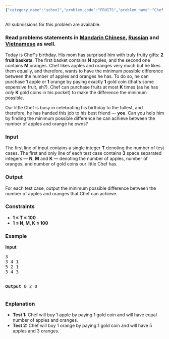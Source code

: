 ```yaml
---
{"category_name":"school","problem_code":"FRUITS","problem_name":"Chef and Fruits","languages_supported":{"0":"ADA","1":"ASM","2":"BASH","3":"BF","4":"C","5":"C99 strict","6":"CAML","7":"CLOJ","8":"CLPS","9":"CPP 4.3.2","10":"CPP 4.9.2","11":"CPP14","12":"CS2","13":"D","14":"ERL","15":"FORT","16":"FS","17":"GO","18":"HASK","19":"ICK","20":"ICON","21":"JAVA","22":"JS","23":"LISP clisp","24":"LISP sbcl","25":"LUA","26":"NEM","27":"NICE","28":"NODEJS","29":"PAS fpc","30":"PAS gpc","31":"PERL","32":"PERL6","33":"PHP","34":"PIKE","35":"PRLG","36":"PYPY","37":"PYTH","38":"PYTH 3.4","39":"RUBY","40":"SCALA","41":"SCM chicken","42":"SCM guile","43":"SCM qobi","44":"ST","45":"TCL","46":"TEXT","47":"WSPC"},"max_timelimit":1,"source_sizelimit":50000,"problem_author":"ma5termind","problem_tester":"antoniuk1","date_added":"6-01-2016","tags":{"0":"ad","1":"cakewalk","2":"cook66","3":"ma5termind"},"editorial_url":"http://discuss.codechef.com/problems/FRUITS","time":{"view_start_date":1453660200,"submit_start_date":1453660200,"visible_start_date":1453660200,"end_date":1735669800},"layout":"problem"}
---
```

<span class="solution-visible-txt">All submissions for this problem are available.</span><h3> Read problems statements in <a target="_blank" href="http://www.codechef.com/download/translated/COOK66/mandarin/FRUITS.pdf">Mandarin Chinese</a>, <a target="_blank" href="http://www.codechef.com/download/translated/COOK66/russian/FRUITS.pdf">Russian</a> and <a target="_blank" href="http://www.codechef.com/download/translated/COOK66/vietnamese/FRUITS.pdf">Vietnamese</a> as well.</h3>


<p>Today is Chef's birthday. His mom has surprised him with truly fruity gifts: <b>2 fruit baskets</b>. The first basket contains <b>N</b> apples, and the second one contains <b>M</b> oranges. Chef likes apples and oranges very much but he likes them equally, and therefore, wants to have the minimum possible difference between the number of apples and oranges he has. To do so, he can purchase <b>1</b> apple or <b>1</b> orange by paying exactly <b>1</b> gold coin (that's some expensive fruit, eh?). Chef can purchase fruits at most <b>K</b> times (as he has <em>only</em> <b>K</b> gold coins in his pocket) to make the difference the minimum possible.</p>

<p>Our little Chef is busy in celebrating his birthday to the fullest, and therefore, he has handed this job to his best friend — <b>you</b>. Can you help him by finding the minimum possible difference he can achieve between the number of apples and orange he owns?

<h3>Input</h3>
<p>The first line of input contains a single integer <b>T</b> denoting the number of test cases. The first and only line of each test case contains <b>3</b> space separated integers — <b>N</b>, <b>M</b> and <b>K</b> — denoting the number of apples, number of oranges, and number of gold coins our little Chef has.</p>

<h3>Output</h3>
<p>For each test case, output the minimum possible difference between the number of apples and oranges that Chef can achieve.</p>

<h3>Constraints</h3>
<ul>
<b><li>1 ≤ T ≤ 100</li></b>
<b><li>1 ≤ N, M, K ≤ 100</li></b>
</ul>

<h3>Example</h3>
<b>Input</b>
<pre>
3
3 4 1
5 2 1
3 4 3

<b>Output</b>
0
2
0
</pre>

<h3>Explanation</h3>
<ul>
<li><b>Test 1:</b> Chef will buy 1 apple by paying 1 gold coin and will have equal number of apples and oranges. </li>
<li><b>Test 2:</b> Chef will buy 1 orange by paying 1 gold coin and will have 5 apples and 3 oranges.</li>
</ul>